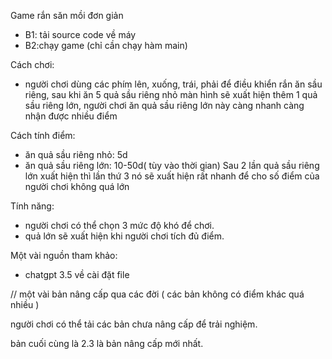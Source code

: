 Game rắn săn mồi đơn giản 
- B1: tải source code về máy 
- B2:chạy game (chỉ cần chạy hàm main)

Cách chơi:

 - người chơi dùng các phím lên, xuống, trái, phải để điều khiển rắn ăn sầu riêng, sau khi ăn 5 quả sầu riêng nhỏ màn hình sẽ xuất hiện thêm 1 
   quả sầu riêng lớn, người chơi ăn quả sầu riêng lớn này càng nhanh càng nhận được nhiều điểm

Cách tính điểm:
 - ăn quả sầu riêng nhỏ: 5d
 - ăn quả sầu riêng lớn: 10-50d( tùy vào thời gian) Sau 2 lần quả sầu riêng lớn xuất hiện thì lần thứ 3 nó sẽ xuất hiện rất nhanh để cho số điểm 
   của người chơi không quá lớn
   
Tính năng:
- người chơi có thể chọn 3 mức độ khó để chơi.
- quả lớn sẽ xuất hiện khi người chơi tích đủ điểm.

Một vài nguồn tham khảo:
- chatgpt 3.5 về cài đặt file

// một vài bản nâng cấp qua các đời ( các bản không có điểm khác quá nhiều )

người chơi có thể tải các bản chưa nâng cấp để trải nghiệm.

bản cuối cùng là 2.3 là bản nâng cấp mới nhất.

